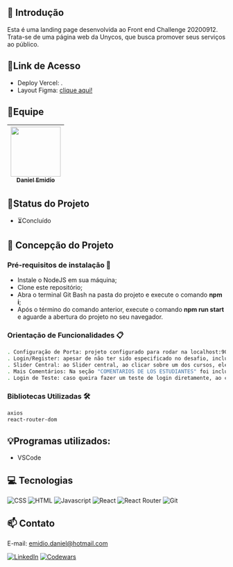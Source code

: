 ## 📖 Introdução

Esta é uma landing page desenvolvida ao Front end Challenge 20200912. Trata-se de uma página web da Unycos, que busca promover seus serviços ao público.

## 🔗Link de Acesso
- Deploy Vercel: .
- Layout Figma: [clique aqui!](https://www.figma.com/file/qYZ9ggj5heUxGs8XvJyOZh/Unyco-Test-Maquetaci%C3%B3n?node-id=1%3A770&mode=dev)

## 👥Equipe
| [<img src="https://avatars.githubusercontent.com/u/111311678?v=4" width=115><br><sub>Daniel Emidio</sub>](https://github.com/DanielEmidio1988) |
| :---: |

## 🧭Status do Projeto
- ⏳Concluído

## 📄 Concepção do Projeto

### Pré-requisitos de instalação 🔧
- Instale o NodeJS em sua máquina;
- Clone este repositório;
- Abra o terminal Git Bash na pasta do projeto e execute o comando <b>npm i</b>;
- Após o término do comando anterior, execute o comando <b>npm run start</b> e aguarde a abertura do projeto no seu navegador.

### Orientação de Funcionalidades 📋
```bash
. Configuração de Porta: projeto configurado para rodar na localhost:9004;
. Login/Register: apesar de não ter sido especificado no desafio, inclui uma funcionalidade de login e registro de usuário na página;
. Slider Central: ao Slider central, ao clicar sobre um dos cursos, ele será destacado e o slider trará maiores detalhes sobre a modalidade;
. Mais Comentários: Na seção "COMENTARIOS DE LOS ESTUDIANTES" foi incluído uma funcionalidade para ver mais comentários de estudantes ao clicar em "Ver Más";
. Login de Teste: caso queira fazer um teste de login diretamente, ao clicar em "Log In", basta colocar o usuário "usermaster" e senha "master".
```

### Bibliotecas Utilizadas 🛠️

```bash
axios
react-router-dom
```

## 💡Programas utilizados:
- VSCode


## 💻 Tecnologias 

![CSS](https://img.shields.io/badge/CSS3-1572B6?style=for-the-badge&logo=css3&logoColor=white)
![HTML](https://img.shields.io/badge/HTML5-E34F26?style=for-the-badge&logo=html5&logoColor=white)
![Javascript](https://img.shields.io/badge/JavaScript-323330?style=for-the-badge&logo=javascript&logoColor=F7DF1E)
![React](https://img.shields.io/badge/React-20232A?style=for-the-badge&logo=react&logoColor=61DAFB)
![React Router](https://img.shields.io/badge/React_Router-CA4245?style=for-the-badge&logo=react-router&logoColor=white)
![Git](https://img.shields.io/badge/GIT-E44C30?style=for-the-badge&logo=git&logoColor=white)


## 📫 Contato

E-mail: emidio.daniel@hotmail.com

[![LinkedIn](https://img.shields.io/badge/LinkedIn-0077B5?style=for-the-badge&logo=linkedin&logoColor=white)](https://www.linkedin.com/in/danielemidio1988/)
[![Codewars](https://img.shields.io/badge/Codewars-B1361E?style=for-the-badge&logo=Codewars&logoColor=white)](https://www.codewars.com/users/DanielEmidio1988)